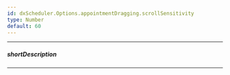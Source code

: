 ```yaml
---
id: dxScheduler.Options.appointmentDragging.scrollSensitivity
type: Number
default: 60
---
```

---
##### shortDescription
<!-- Description goes here -->

---
<!-- Description goes here -->